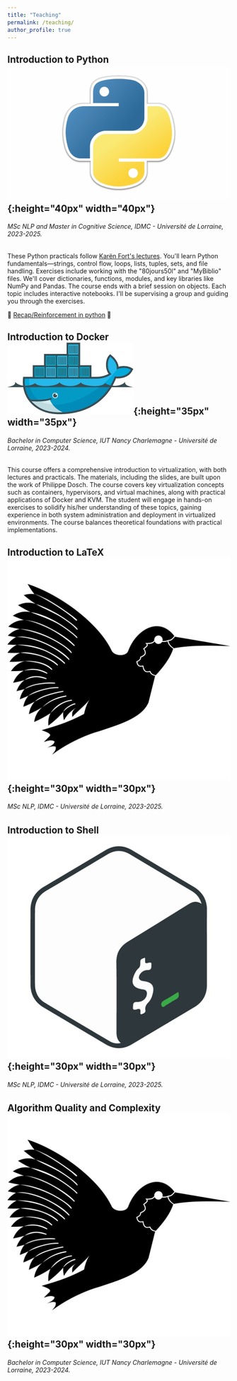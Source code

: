 ```yaml
---
title: "Teaching"
permalink: /teaching/
author_profile: true
---
```


## Introduction to Python ![emoji](/images/python-logo.jpeg){:height="40px" width="40px"}

###### MSc NLP and Master in Cognitive Science, IDMC - Université de Lorraine, 2023-2025.

These Python practicals follow [Karën Fort's lectures](https://members.loria.fr/KFort/idmc-nancy-from-2024/). You'll learn Python fundamentals—strings, control flow, loops, lists, tuples, sets, and file handling. Exercises include working with the "80jours50l" and "MyBiblio" files. We'll cover dictionaries, functions, modules, and key libraries like NumPy and Pandas. The course ends with a brief session on objects. Each topic includes interactive notebooks. I'll be supervising a group and guiding you through the exercises.

🚀 [Recap/Reinforcement in python](python/) 💪

## Introduction to Docker ![emoji](/images/docker-logo.png){:height="35px" width="35px"}
###### Bachelor in Computer Science, IUT Nancy Charlemagne - Université de Lorraine, 2023-2024.

This course offers a comprehensive introduction to virtualization, with both lectures and practicals. The materials, including the slides, are built upon the work of Philippe Dosch. The course covers key virtualization concepts such as containers, hypervisors, and virtual machines, along with practical applications of Docker and KVM. The student will engage in hands-on exercises to solidify his/her understanding of these topics, gaining experience in both system administration and deployment in virtualized environments. The course balances theoretical foundations with practical implementations. 

## Introduction to LaTeX ![emoji](/images/latex-logo.png){:height="30px" width="30px"}
###### MSc NLP, IDMC - Université de Lorraine, 2023-2025.

## Introduction to Shell ![emoji](/images/shell-logo.png){:height="30px" width="30px"}
###### MSc NLP, IDMC - Université de Lorraine, 2023-2025.

## Algorithm Quality and Complexity ![emoji](/images/latex-logo.png){:height="30px" width="30px"}
###### Bachelor in Computer Science, IUT Nancy Charlemagne - Université de Lorraine, 2023-2024.
